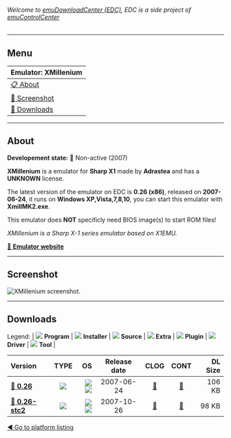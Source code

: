 ###### Welcome to [emuDownloadCenter (EDC)](https://github.com/PhoenixInteractiveNL/emuDownloadCenter/wiki/), EDC is a side project of [emuControlCenter](https://github.com/PhoenixInteractiveNL/emuControlCenter/wiki/)
***
## Menu
| **Emulator: XMillenium** |
|:---------|
| [:clipboard: About](#about) |
| [:sunrise: Screenshot](#screenshot) |
| [:floppy_disk: Downloads](#downloads) |
***
## About
**Developement state:** :red_circle: Non-active (2007)

**XMillenium** is a emulator for **Sharp X1** made by **Adrastea** and has a **UNKNOWN** license.

The latest version of the emulator on EDC is **0.26 (x86)**, released on **2007-06-24**, it runs on **Windows XP,Vista,7,8,10**, you can start this emulator with **XmillMK2.exe**.

This emulator does **NOT** specificly need BIOS image(s) to start ROM files!

_XMillenium is a Sharp X-1 series emulator based on X1EMU._

[:link: **Emulator website**](http://www.retropc.net/yui/xmil.html)
***
## Screenshot
![](https://raw.githubusercontent.com/PhoenixInteractiveNL/emuDownloadCenter/master/hooks/xmillenium/emulator_screen_01.jpg "XMillenium screenshot.")
***
## Downloads
Legend: | 
![](https://raw.githubusercontent.com/wiki/PhoenixInteractiveNL/emuDownloadCenter/images_misc/icon_program_24.png) **Program** | 
![](https://raw.githubusercontent.com/wiki/PhoenixInteractiveNL/emuDownloadCenter/images_misc/icon_installer_24.png) **Installer** | 
![](https://raw.githubusercontent.com/wiki/PhoenixInteractiveNL/emuDownloadCenter/images_misc/icon_source_code_24.png) **Source** | 
![](https://raw.githubusercontent.com/wiki/PhoenixInteractiveNL/emuDownloadCenter/images_misc/icon_extra_24.png) **Extra** | 
![](https://raw.githubusercontent.com/wiki/PhoenixInteractiveNL/emuDownloadCenter/images_misc/icon_plugin_24.png) **Plugin** | 
![](https://raw.githubusercontent.com/wiki/PhoenixInteractiveNL/emuDownloadCenter/images_misc/icon_driver_24.png) **Driver** | 
![](https://raw.githubusercontent.com/wiki/PhoenixInteractiveNL/emuDownloadCenter/images_misc/icon_tool_24.png) **Tool** | 
 
| Version | TYPE | OS | Release date | CLOG | CONT | DL Size |
|:--------|:----:|---:|:------------:|:----:|:----:|--------:|
| [:floppy_disk: **0.26**](https://github.com/PhoenixInteractiveNL/edc-repo0005/raw/master/xmillenium/0.26.7z) | ![](https://raw.githubusercontent.com/wiki/PhoenixInteractiveNL/emuDownloadCenter/images_misc/icon_program_24.png) | ![](https://raw.githubusercontent.com/wiki/PhoenixInteractiveNL/emuDownloadCenter/images_misc/logo_windows_24.png)![](https://raw.githubusercontent.com/wiki/PhoenixInteractiveNL/emuDownloadCenter/images_misc/icon_32-bit_24.png) | 2007-06-24 | [:page_facing_up:](https://github.com/PhoenixInteractiveNL/edc-repo0005/blob/master/xmillenium/0.26_changelog.txt) | [:mag_right:](https://github.com/PhoenixInteractiveNL/edc-repo0005/blob/master/xmillenium/0.26_contents.txt) | 106 KB |
| [:floppy_disk: **0.26-stc2**](https://github.com/PhoenixInteractiveNL/edc-repo0005/raw/master/xmillenium/0.26-stc2.7z) | ![](https://raw.githubusercontent.com/wiki/PhoenixInteractiveNL/emuDownloadCenter/images_misc/icon_program_24.png) | ![](https://raw.githubusercontent.com/wiki/PhoenixInteractiveNL/emuDownloadCenter/images_misc/logo_windows_24.png)![](https://raw.githubusercontent.com/wiki/PhoenixInteractiveNL/emuDownloadCenter/images_misc/icon_32-bit_24.png) | 2007-10-26 | [:page_facing_up:](https://github.com/PhoenixInteractiveNL/edc-repo0005/blob/master/xmillenium/0.26-stc2_changelog.txt) | [:mag_right:](https://github.com/PhoenixInteractiveNL/edc-repo0005/blob/master/xmillenium/0.26-stc2_contents.txt) | 98 KB |

[:arrow_backward: Go to platform listing](https://github.com/PhoenixInteractiveNL/emuDownloadCenter/wiki/EDC-Platform-List)

